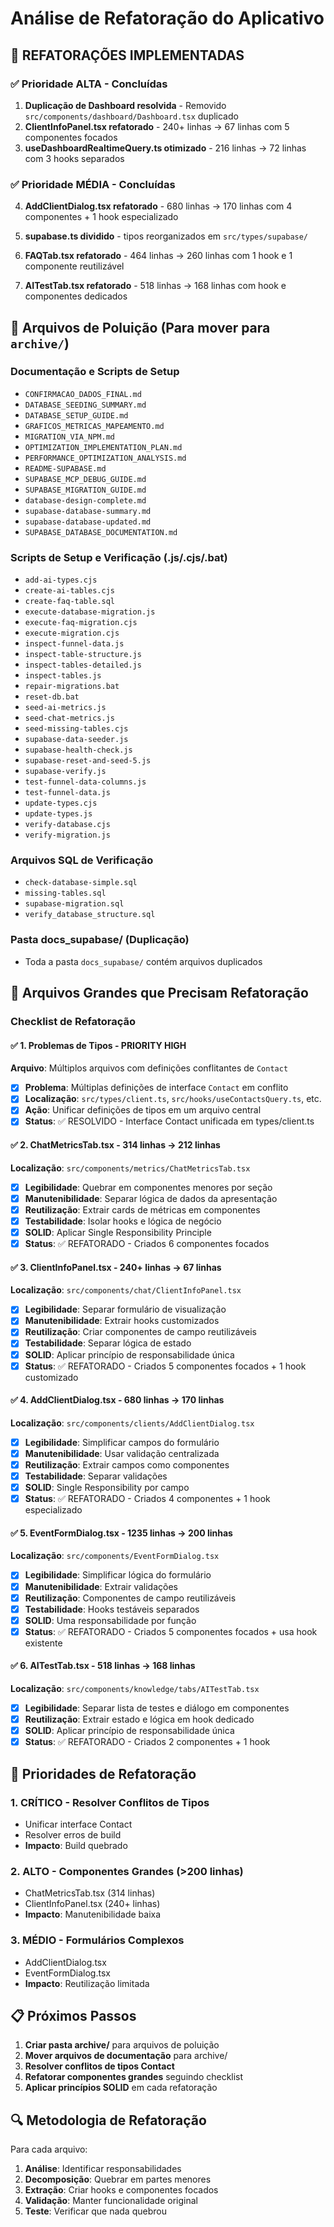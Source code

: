 # Análise de Refatoração do Aplicativo

## 🎯 REFATORAÇÕES IMPLEMENTADAS

### ✅ Prioridade ALTA - Concluídas

1. **Duplicação de Dashboard resolvida** - Removido `src/components/dashboard/Dashboard.tsx` duplicado
2. **ClientInfoPanel.tsx refatorado** - 240+ linhas → 67 linhas com 5 componentes focados
3. **useDashboardRealtimeQuery.ts otimizado** - 216 linhas → 72 linhas com 3 hooks separados

### ✅ Prioridade MÉDIA - Concluídas
4. **AddClientDialog.tsx refatorado** - 680 linhas → 170 linhas com 4 componentes + 1 hook especializado
5. **supabase.ts dividido** - tipos reorganizados em `src/types/supabase/`

5. **FAQTab.tsx refatorado** - 464 linhas → 260 linhas com 1 hook e 1 componente reutilizável
5. **AITestTab.tsx refatorado** - 518 linhas → 168 linhas com hook e componentes dedicados

## 📁 Arquivos de Poluição (Para mover para `archive/`)

### Documentação e Scripts de Setup

- `CONFIRMACAO_DADOS_FINAL.md`
- `DATABASE_SEEDING_SUMMARY.md`
- `DATABASE_SETUP_GUIDE.md`
- `GRAFICOS_METRICAS_MAPEAMENTO.md`
- `MIGRATION_VIA_NPM.md`
- `OPTIMIZATION_IMPLEMENTATION_PLAN.md`
- `PERFORMANCE_OPTIMIZATION_ANALYSIS.md`
- `README-SUPABASE.md`
- `SUPABASE_MCP_DEBUG_GUIDE.md`
- `SUPABASE_MIGRATION_GUIDE.md`
- `database-design-complete.md`
- `supabase-database-summary.md`
- `supabase-database-updated.md`
- `SUPABASE_DATABASE_DOCUMENTATION.md`

### Scripts de Setup e Verificação (.js/.cjs/.bat)

- `add-ai-types.cjs`
- `create-ai-tables.cjs`
- `create-faq-table.sql`
- `execute-database-migration.js`
- `execute-faq-migration.cjs`
- `execute-migration.cjs`
- `inspect-funnel-data.js`
- `inspect-table-structure.js`
- `inspect-tables-detailed.js`
- `inspect-tables.js`
- `repair-migrations.bat`
- `reset-db.bat`
- `seed-ai-metrics.js`
- `seed-chat-metrics.js`
- `seed-missing-tables.cjs`
- `supabase-data-seeder.js`
- `supabase-health-check.js`
- `supabase-reset-and-seed-5.js`
- `supabase-verify.js`
- `test-funnel-data-columns.js`
- `test-funnel-data.js`
- `update-types.cjs`
- `update-types.js`
- `verify-database.cjs`
- `verify-migration.js`

### Arquivos SQL de Verificação

- `check-database-simple.sql`
- `missing-tables.sql`
- `supabase-migration.sql`
- `verify_database_structure.sql`

### Pasta docs_supabase/ (Duplicação)

- Toda a pasta `docs_supabase/` contém arquivos duplicados

## 🔧 Arquivos Grandes que Precisam Refatoração

### Checklist de Refatoração

#### ✅ 1. Problemas de Tipos - PRIORITY HIGH

**Arquivo**: Múltiplos arquivos com definições conflitantes de `Contact`

- [x] **Problema**: Múltiplas definições de interface `Contact` em conflito
- [x] **Localização**: `src/types/client.ts`, `src/hooks/useContactsQuery.ts`, etc.
- [x] **Ação**: Unificar definições de tipos em um arquivo central
- [x] **Status**: ✅ RESOLVIDO - Interface Contact unificada em types/client.ts

#### ✅ 2. ChatMetricsTab.tsx - 314 linhas → 212 linhas

**Localização**: `src/components/metrics/ChatMetricsTab.tsx`

- [x] **Legibilidade**: Quebrar em componentes menores por seção
- [x] **Manutenibilidade**: Separar lógica de dados da apresentação
- [x] **Reutilização**: Extrair cards de métricas em componentes
- [x] **Testabilidade**: Isolar hooks e lógica de negócio
- [x] **SOLID**: Aplicar Single Responsibility Principle
- [x] **Status**: ✅ REFATORADO - Criados 6 componentes focados

#### ✅ 3. ClientInfoPanel.tsx - 240+ linhas → 67 linhas

**Localização**: `src/components/chat/ClientInfoPanel.tsx`

- [x] **Legibilidade**: Separar formulário de visualização
- [x] **Manutenibilidade**: Extrair hooks customizados
- [x] **Reutilização**: Criar componentes de campo reutilizáveis
- [x] **Testabilidade**: Separar lógica de estado
- [x] **SOLID**: Aplicar princípio de responsabilidade única
- [x] **Status**: ✅ REFATORADO - Criados 5 componentes focados + 1 hook customizado

#### ✅ 4. AddClientDialog.tsx - 680 linhas → 170 linhas

**Localização**: `src/components/clients/AddClientDialog.tsx`

- [x] **Legibilidade**: Simplificar campos do formulário
- [x] **Manutenibilidade**: Usar validação centralizada
- [x] **Reutilização**: Extrair campos como componentes
- [x] **Testabilidade**: Separar validações
- [x] **SOLID**: Single Responsibility por campo
- [x] **Status**: ✅ REFATORADO - Criados 4 componentes + 1 hook especializado

#### ✅ 5. EventFormDialog.tsx - 1235 linhas → 200 linhas

**Localização**: `src/components/EventFormDialog.tsx`

- [x] **Legibilidade**: Simplificar lógica do formulário
- [x] **Manutenibilidade**: Extrair validações
- [x] **Reutilização**: Componentes de campo reutilizáveis
- [x] **Testabilidade**: Hooks testáveis separados
- [x] **SOLID**: Uma responsabilidade por função
- [x] **Status**: ✅ REFATORADO - Criados 5 componentes focados + usa hook existente

#### ✅ 6. AITestTab.tsx - 518 linhas → 168 linhas
**Localização**: `src/components/knowledge/tabs/AITestTab.tsx`
- [x] **Legibilidade**: Separar lista de testes e diálogo em componentes
- [x] **Reutilização**: Extrair estado e lógica em hook dedicado
- [x] **SOLID**: Aplicar princípio de responsabilidade única
- [x] **Status**: ✅ REFATORADO - Criados 2 componentes + 1 hook

## 🎯 Prioridades de Refatoração

### 1. CRÍTICO - Resolver Conflitos de Tipos

- Unificar interface Contact
- Resolver erros de build
- **Impacto**: Build quebrado

### 2. ALTO - Componentes Grandes (>200 linhas)

- ChatMetricsTab.tsx (314 linhas)
- ClientInfoPanel.tsx (240+ linhas)
- **Impacto**: Manutenibilidade baixa

### 3. MÉDIO - Formulários Complexos

- AddClientDialog.tsx
- EventFormDialog.tsx
- **Impacto**: Reutilização limitada

## 📋 Próximos Passos

1. **Criar pasta archive/** para arquivos de poluição
2. **Mover arquivos de documentação** para archive/
3. **Resolver conflitos de tipos Contact**
4. **Refatorar componentes grandes** seguindo checklist
5. **Aplicar princípios SOLID** em cada refatoração

## 🔍 Metodologia de Refatoração

Para cada arquivo:

1. **Análise**: Identificar responsabilidades
2. **Decomposição**: Quebrar em partes menores
3. **Extração**: Criar hooks e componentes focados
4. **Validação**: Manter funcionalidade original
5. **Teste**: Verificar que nada quebrou

